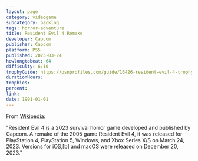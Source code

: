 ```yaml
---
layout: page
category: videogame
subcategory: backlog
tags: horror-adventure
title: Resident Evil 4 Remake
developer: Capcom
publisher: Capcom
platform: PS5
published: 2023-03-24
howlongtobeat: 64
difficulty: 6/10
trophyGuide: https://psnprofiles.com/guide/16426-resident-evil-4-trophy-guide
durationHours:
trophies:
percent:
link:
date: 1991-01-01
---
```


From [Wikipedia](https://en.wikipedia.org/wiki/Resident_Evil_4_(2023_video_game)):

"Resident Evil 4 is a 2023 survival horror game developed and published by Capcom. A remake of the 2005 game Resident Evil 4, it was released for PlayStation 4, PlayStation 5, Windows, and Xbox Series X/S on March 24, 2023. Versions for iOS,[b] and macOS were released on December 20, 2023."
